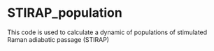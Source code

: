 # STIRAP_population
This code is used to calculate a dynamic of populations of stimulated Raman adiabatic passage (STIRAP)
